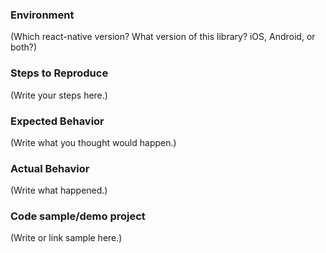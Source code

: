 <!--
  READ THROUGH THE QUESTIONS BEFORE CREATING A NEW ISSUES:

  * Is visitors/screens not showing up on GA? Read this guide: https://github.com/idehub/react-native-google-analytics-bridge/wiki/Creating-a-Google-Analytics-property-for-mobile-analytics
  Also, if you're using tracker.dryRun(true) then nothing will show up. Please read the docs.

  * Is your error: "TypeError: Cannot read property 'trackScreen' of undefined"
  Or some other property than trackScreen? 99% of the time that is because of failure during installation or linking.
  Please try again, and review the manual installation guide:
  https://github.com/idehub/react-native-google-analytics-bridge/wiki/Manual-installation
  Are you using Expo/create-react-native-app? This library does not work with Expo.
  Are you getting this error while running tests? You have to mock the library.

  Finally, please search through issues before creating new ones.
-->

### Environment

(Which react-native version? What version of this library? iOS, Android, or both?)

### Steps to Reproduce

(Write your steps here.)

### Expected Behavior

(Write what you thought would happen.)

### Actual Behavior

(Write what happened.)

### Code sample/demo project

(Write or link sample here.)
